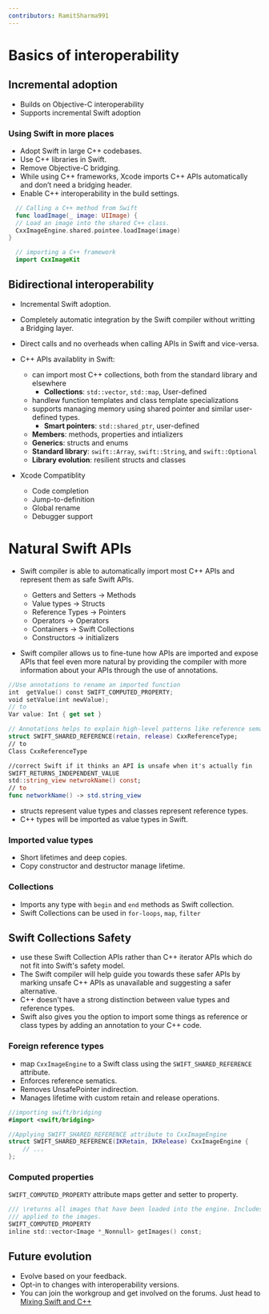 ```yaml
---
contributors: RamitSharma991
---
```


# Basics of interoperability

## Incremental adoption

  * Builds on Objective-C interoperability
  * Supports incremental Swift adoption

### Using Swift in more places

   * Adopt Swift in large C++ codebases.
   * Use C++ libraries in Swift.
   * Remove Objective-C bridging. 
   * While using C++ frameworks, Xcode imports C++ APIs automatically and don’t need a bridging header.
   * Enable C++ interoperability in the build settings.

```swift
  // Calling a C++ method from Swift
  func loadImage(_ image: UIImage) {
  // Load an image into the shared C++ class.
  CxxImageEngine.shared.pointee.loadImage(image)
}

  // importing a C++ framework 
  import CxxImageKit
```

## Bidirectional interoperability

 * Incremental Swift adoption.
 * Completely automatic integration by the Swift compiler without writting a Bridging layer.
 * Direct calls and no overheads when calling APIs in Swift and vice-versa.
 * C++ APIs availablity in Swift:
    * can import most C++ collections, both from the standard library and elsewhere
        * **Collections**: `std::vector`, `std::map`, User-defined
    * handlew function templates and class template specializations
    * supports managing memory using shared pointer and similar user-defined types. 
        * **Smart pointers**: `std::shared_ptr`, user-defined
    * **Members**: methods, properties and intializers
    * **Generics**: structs and enums
    * **Standard library**: `swift::Array`, `swift::String`, and `swift::Optional`
    * **Library evolution**:  resilient structs and classes
  
* Xcode Compatiblity
    * Code completion
    * Jump-to-definition
    * Global rename
    * Debugger support

# Natural Swift APIs

* Swift compiler is able to automatically import most C++ APIs and represent them as safe Swift APIs.
    * Getters and Setters -> Methods
    * Value types -> Structs 
    * Reference Types -> Pointers 
    * Operators -> Operators 
    * Containers -> Swift Collections
    * Constructors -> initializers 

* Swift compiler allows us to fine-tune how APIs are imported and expose APIs that feel even more natural by providing the compiler with more information about your APIs through the use of annotations.

```swift
//Use annotations to rename an imported function
int  getValue() const SWIFT_COMPUTED_PROPERTY;
void setValue(int newValue);
// to
Var value: Int { get set }

// Annotations helps to explain high-level patterns like reference semantics 
struct SWIFT_SHARED_REFERENCE(retain, release) CxxReferenceType;
// to 
Class CxxReferenceType

//correct Swift if it thinks an API is unsafe when it's actually fin
SWIFT_RETURNS_INDEPENDENT_VALUE 
std::string_view netwrokName() const;
// to
func networkName() -> std.string_view
```

 * structs represent value types and classes represent reference types.
 * C++ types will be imported as value types in Swift.
 
### Imported value types
   * Short lifetimes and deep copies.
   * Copy constructor and destructor manage lifetime.

   
### Collections
   * Imports any type with `begin` and `end` methods as Swift collection.
   * Swift Collections can be used in `for-loops`, `map`, `filter` 

## Swift Collections Safety
   * use these Swift Collection APIs rather than C++ iterator APIs which do not fit into Swift's safety model.
   * The Swift compiler will help guide you towards these safer APIs by marking unsafe C++ APIs as unavailable and suggesting a safer alternative.
   * C++ doesn't have a strong distinction between value types and reference types.
   * Swift also gives you the option to import some things as reference or class types by adding an annotation to your C++ code.

     
### Foreign reference types
   * map `CxxImageEngine` to a Swift class using the `SWIFT_SHARED_REFERENCE` attribute.
   * Enforces reference sematics.
   * Removes UnsafePointer indirection.
   * Manages lifetime with custom retain and release operations.
     
   
```swift
//importing swift/bridging
#import <swift/bridging>

//Applying SWIFT_SHARED_REFERENCE attribute to CxxImageEngine
struct SWIFT_SHARED_REFERENCE(IKRetain, IKRelease) CxxImageEngine {
    // ...
};
```
     
### Computed properties

  `SWIFT_COMPUTED_PROPERTY` attribute maps getter and setter to property.

 ```swift
 /// \returns all images that have been loaded into the engine. Includes any modifications that were
 /// applied to the images.
 SWIFT_COMPUTED_PROPERTY
 inline std::vector<Image *_Nonnull> getImages() const;
 ```

## Future evolution
  * Evolve based on your feedback.
  * Opt-in to changes with interoperability versions.
  * You can join the workgroup and get involved on the forums. Just head to [Mixing Swift and C++](https://www.swift.org/documentation/cxx-interop/) 
